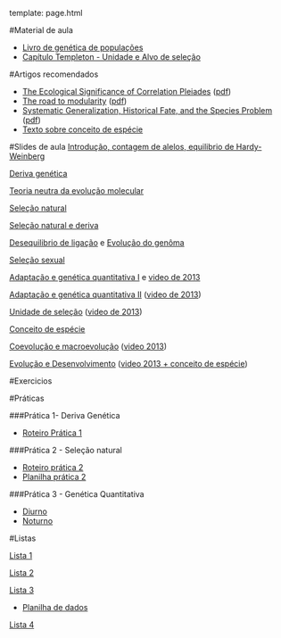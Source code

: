 template: page.html

#Material de aula

<!--- [Ementa da disciplina](/bio208/static/pdfs/ementa.pdf)-->
- [Livro de genética de populações](/bio208/static/pdfs/livro_paulo_otto.pdf)
- [Capítulo Templeton - Unidade e Alvo de seleção](/bio208/static/pdfs/2015/3_ProvEnv_13_templeton_RB.pdf)

#Artigos recomendados

- [The Ecological Significance of Correlation Pleiades](http://www.jstor.org/stable/2405824)  ([pdf](/bio208/static/pdfs/artigos/Berg-1960.pdf))
- [The road to modularity](http://www.nature.com/nrg/journal/v9/n12/abs/nrg2267.html) ([pdf](/bio208/static/pdfs/artigos/Wagner_etal-2007.pdf))
- [Systematic Generalization, Historical Fate, and the Species Problem](http://sysbio.oxfordjournals.org/content/42/3/231.abstract) ([pdf](/bio208/static/pdfs/artigos/OHara-1993.pdf))
- [Texto sobre conceito de espécie](/bio208/static/pdfs/artigos/Conceito_especie-Marroig-2008.pdf)

#Slides de aula
[Introdução, contagem de alelos, equilibrio de Hardy-Weinberg](/bio208/static/pdfs/2015/aulas/aula1.pdf)

[Deriva genética](/bio208/static/pdfs/2015/aulas/aula2.pdf)

[Teoria neutra da evolução molecular](/bio208/static/pdfs/2015/aulas/deriva_neutralidade-2015.pdf)

[Seleção natural](/bio208/static/pdfs/2015/aulas/selecao_2015.pdf)

[Seleção natural e deriva](/bio208/static/pdfs/2015/aulas/integrando_processos_2015.pdf)

<!--- ([video](http://iptv.usp.br/portal/video.action?idItem=24406) -->
[Desequilibrio de ligação](/bio208/static/pdfs/2015/aulas/aula6_ld.pdf) e [Evolução do genôma](/bio208/static/pdfs/2015/aulas/aula6_genoma.pdf)

[Seleção sexual](/bio208/static/pdfs/2015/aulas/selecao_sexual15.pdf)

[Adaptação e genética quantitativa I](/bio208/static/pdfs/2015/aulas/variacao_continua_e_evolucao_morfologica_part_I_2015.pdf) e
[video de 2013](https://www.youtube.com/watch?v=9j9YTVRhUBk)

[Adaptação e genética quantitativa II](/bio208/static/pdfs/2015/aulas/variacao_continua_e_evolucao_morfologica_2015_part_II_p97.pdf) ([video de 2013](https://www.youtube.com/watch?v=pxGpHJPgQRk))

[Unidade de seleção](/bio208/static/pdfs/2015/aulas/unidades_de_selecao_2015.pdf) ([video de 2013](https://www.youtube.com/watch?v=T_dOhTe-RYQ))

[Conceito de espécie](/bio208/static/pdfs/2015/aulas/conceitos_de_especies_2015.pdf)

<!--- [Especiação](/bio208/static/pdfs/aulas2014/especiacao_2014.pdf)-->

[Coevolução e macroevolução](/bio208/static/pdfs/2015/aulas/coevolucao_2015.pdf) ([video 2013](https://www.youtube.com/watch?v=p3kaFDX1GaM))

[Evolução e Desenvolvimento](/bio208/static/pdfs/2015/aulas/DesenvolvimentoeEvolucao2015.pdf) ([video 2013 + conceito de espécie](https://www.youtube.com/watch?v=wkAEd4FgiYw))

#Exercicios

<!--- [Exercicio 5 - Contagem de alelos e equilibrio Hardy-Weinberg](/bio208/static/pdfs/2015/exercicios/exercicioaula1_5.pdf)-->
<!--- [Solução Exercicio 1](/bio208/static/pdfs/exercicios2014/2014-Sol-exercicio1.pdf)-->

<!--- [Exercicio 2 - Teoria neutra](/bio208/static/pdfs/exercicios2014/2014-exercicio2.pdf)-->
<!--- [Solução Exercicio 2](/bio208/static/pdfs/exercicios2014/2014-Sol-exercicio2.pdf)-->

<!--- [Exercicio 3 - Desequilibrio de ligação](/bio208/static/pdfs/exercicios2014/2014-exercicio3.pdf)-->
<!--- [Solução Exercicio 3](/bio208/static/pdfs/exercicios2014/2014-Sol-exercicio3.pdf)-->

<!--- [Exercicio 4 - Herdabilidade](/bio208/static/pdfs/exercicios2014/2014-exercicio4.pdf)-->

#Práticas

###Prática 1- Deriva Genética

 - [Roteiro Prática 1](/bio208/static/pdfs/2015/roteiros/pratica_1.pdf)

<!--- Link da Planilha para preencher com os dados dos sorteios:-->

<!--- [DIURNO]https://docs.google.com/spreadsheets/d/1GHVJbxSlOjDOkDDckmQNGsYG-E4A77CcSCRTMiChr-8/edit#gid=0 ([Histograma](/bio208/static/pdfs/roteiros_listas/2014-Hist-Diurno-pratica1.pdf) e [Série Temporal](/bio208/static/pdfs/roteiros_listas/2014-TS-Diurno-pratica1.pdf))-->
<!--- [NOTURNO]https://docs.google.com/spreadsheets/d/1z3pJGTEwVpkkzL51oZeSZpygWFbnap8inxPL8w8lm-c/edit#gid=0 ([Histograma](/bio208/static/pdfs/roteiros_listas/2014-Hist-Noturno-pratica1o.pdf) e [Série Temporal](/bio208/static/pdfs/roteiros_listas/2014-TS-Noturno-pratica1.pdf))-->


<!--- [Rotina em R para desenhar os histogramas](/bio208/static/pdfs/roteiros_listas/2014-pratica1-hist.R)-->
<!--- [Rotina para analise combinada das duas turmas](/bio208/static/pdfs/roteiros_listas/2014-analise-feijoes.R)-->

###Prática 2 - Seleção natural

- [Roteiro prática 2](/bio208/static/pdfs/2015/roteiros/pratica2_selecao_populus_v2.doc.docx)
- [Planilha prática 2](/bio208/static/pdfs/2015/roteiros/2015-planilha-pratica2.xlsx)

<!--##Prática 3 - Seleção natural e deriva-->

<!--- [Roteiro prática 3](/bio208/static/pdfs/roteiros_listas/2014-roteiro-pratica3.pdf)-->
<!--- Planilhas prática 3 :-->

<!--- [Diurno](https://docs.google.com/spreadsheets/d/1xFXMwo76CAUCUe8ozyXeIliKd1TGkcc8eJ11mjQt0BA)-->
<!--- [Noturno](https://docs.google.com/spreadsheets/d/1eOEO5_rTXby6lbp0NSWk0OhCsZQ3bTmPo-Xk14dAO_8)-->

###Prática 3 - Genética Quantitativa

- [Diurno](https://docs.google.com/spreadsheets/d/1go16jkiaENbKI1MSzpjzRohHX4FGks2NWN2cfHHhiVQ/edit#gid=0)
- [Noturno](https://docs.google.com/spreadsheets/d/1H9XIt3sXWEiYAj-ubvVJ-yaWcwvpo0T-0f17mWmr_KU/edit#gid=0)



#Listas

[Lista 1](/bio208/static/pdfs/2015/listas/lista1_2015.pdf)
<!--- [Lista 1](/bio208/static/pdfs/roteiros_listas/2014-roteiro-pratica1.pdf) - [gabarito](/bio208/static/pdfs/roteiros_listas/lista1_gabarito.pdf)-->

[Lista 2](/bio208/static/pdfs/2015/listas/lista2_2015.pdf)
<!--- [gabarito](/bio208/static/pdfs/roteiros_listas/lista2_gabarito.pdf)-->

[Lista 3](/bio208/static/pdfs/2015/listas/exercicio_h2_alunos_2015.docx)
- [Planilha de dados](/bio208/static/pdfs/2015/listas/medidas.ods)

<!--- [gabarito](/bio208/static/pdfs/2015/listas/exercicio_h2_alunos_2015.docx)-->
[Lista 4](/bio208/static/pdfs/2015/listas/exercicio_de_selecao_2015_FINAL.pdf)

<!--- [gabarito](/bio208/static/pdfs/roteiros_listas/lista4_gabarito.pdf) -->
<!--- [Planilha de dados para lista 4](/bio208/static/pdfs/roteiros_listas/planilha_lista4.xlsx)-->
<!--- [Tutorial de regressão linear para calculo da herdabilidade](/bio208/static/pdfs/roteiros_listas/Tutorial_RL.pdf)-->
<!--- [Lista 5](/bio208/static/pdfs/roteiros_listas/lista5.pdf) - [gabarito](/bio208/static/pdfs/roteiros_listas/lista5_gabarito.pdf) -->

